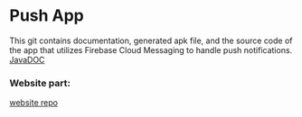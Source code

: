 # Push App

This git contains documentation, generated apk file, and the source code of the app that utilizes Firebase Cloud Messaging to handle push notifications. [JavaDOC](https://karolwn.github.io/push_app/)
### Website part:
[website repo](https://repo-with-website)
